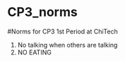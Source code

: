 CP3_norms
=========

#Norms for CP3 1st Period at ChiTech 
1. No talking when others are talking
2. NO EATING
